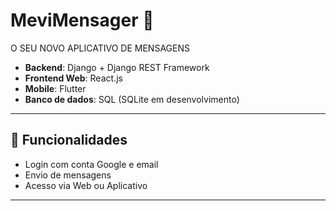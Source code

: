 # MeviMensager 🚀

O SEU NOVO APLICATIVO DE MENSAGENS

- **Backend**: Django + Django REST Framework
- **Frontend Web**: React.js
- **Mobile**: Flutter
- **Banco de dados**: SQL (SQLite em desenvolvimento)

---

## 🎯 Funcionalidades

- Login com conta Google e email
- Envio de mensagens
- Acesso via Web ou Aplicativo

---
